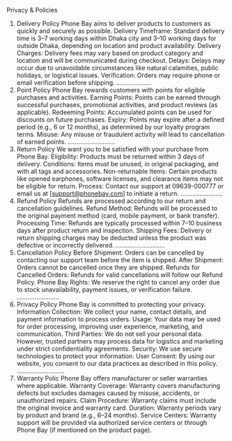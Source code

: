 Privacy & Policies

1)	Delivery Policy
Phone Bay aims to deliver products to customers as quickly and securely as possible.
Delivery Timeframe: Standard delivery time is 3–7 working days within Dhaka city and 3–10 working days for outside Dhaka, depending on location and product availability.
Delivery Charges: Delivery fees may vary based on product category and location and will be communicated during checkout.
Delays: Delays may occur due to unavoidable circumstances like natural calamities, public holidays, or logistical issues.
Verification: Orders may require phone or email verification before shipping.
....................
2)	Point Policy
Phone Bay rewards customers with points for eligible purchases and activities.
Earning Points: Points can be earned through successful purchases, promotional activities, and product reviews (as applicable).
Redeeming Points: Accumulated points can be used for discounts on future purchases.
Expiry: Points may expire after a defined period (e.g., 6 or 12 months), as determined by our loyalty program terms.
Misuse: Any misuse or fraudulent activity will lead to cancellation of earned points.
...........................
3)	Return Policy
We want you to be satisfied with your purchase from Phone Bay.
Eligibility: Products must be returned within 3 days of delivery.
Conditions: Items must be unused, in original packaging, and with all tags and accessories.
Non-returnable Items: Certain products like opened earphones, software licenses, and clearance items may not be eligible for return.
Process: Contact our support at 09639-000777 or email us at [support@phonebay.com] to initiate a return.
........................
4)	Refund Policy
Refunds are processed according to our return and cancellation guidelines.
Refund Method: Refunds will be processed to the original payment method (card, mobile payment, or bank transfer).
Processing Time: Refunds are typically processed within 7–10 business days after product return and inspection.
Shipping Fees: Delivery or return shipping charges may be deducted unless the product was defective or incorrectly delivered.
............................
5)	Cancellation Policy
Before Shipment: Orders can be cancelled by contacting our support team before the item is shipped.
After Shipment: Orders cannot be cancelled once they are shipped.
Refunds for Cancelled Orders: Refunds for valid cancellations will follow our Refund Policy.
Phone Bay Rights: We reserve the right to cancel any order due to stock unavailability, payment issues, or verification failure.
........................
6)	Privacy Policy
Phone Bay is committed to protecting your privacy.
Information Collection: We collect your name, contact details, and payment information to process orders.
Usage: Your data may be used for order processing, improving user experience, marketing, and communication.
Third Parties: We do not sell your personal data. However, trusted partners may process data for logistics and marketing under strict confidentiality agreements.
Security: We use secure technologies to protect your information.
User Consent: By using our website, you consent to our data practices as described in this policy.
...........................
7)	Warranty Polic
Phone Bay offers manufacturer or seller warranties where applicable.
Warranty Coverage: Warranty covers manufacturing defects but excludes damages caused by misuse, accidents, or unauthorized repairs.
Claim Procedure: Warranty claims must include the original invoice and warranty card.
Duration: Warranty periods vary by product and brand (e.g., 6–24 months).
Service Centers: Warranty support will be provided via authorized service centers or through Phone Bay (if mentioned on the product page).
